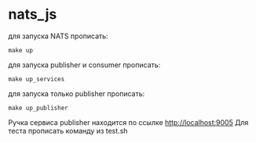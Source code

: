 # nats_js
для запуска NATS прописать:
```
make up
```

для запуска publisher и consumer прописать:
```
make up_services
```

для запуска только publisher прописать:
```
make up_publisher
```

Ручка сервиса publisher находится по ссылке [http://localhost:9005](http://localhost:9005)
Для теста прописать команду из test.sh
